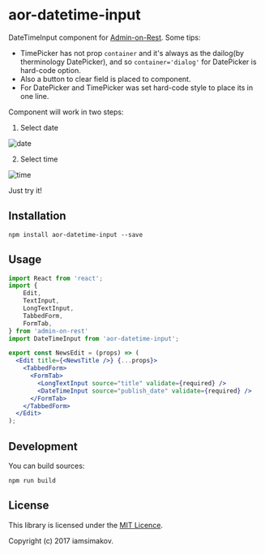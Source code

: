 # aor-datetime-input

DateTimeInput component for [Admin-on-Rest](https://github.com/marmelab/admin-on-rest).
Some tips:
- TimePicker has not prop `container` and it's always as the dailog(by therminology DatePicker), and so `container='dialog'` for DatePicker is hard-code option.
- Also a button to clear field is placed to component.
- For DatePicker and TimePicker was set hard-code style to place its in one line.

Component will work in two steps:
1) Select date

![date](https://user-images.githubusercontent.com/11376039/32560600-1b00aefe-c4bb-11e7-9375-fda8459d627a.jpg)

2) Select time

![time](https://user-images.githubusercontent.com/11376039/32560601-1b1dba8a-c4bb-11e7-958a-25f60c457a31.jpg)

Just try it!

## Installation

```
npm install aor-datetime-input --save
```


## Usage


```jsx
import React from 'react';
import {
    Edit,
    TextInput,
    LongTextInput,
    TabbedForm,
    FormTab,
} from 'admin-on-rest'
import DateTimeInput from 'aor-datetime-input';

export const NewsEdit = (props) => (
  <Edit title={<NewsTitle />} {...props}>
    <TabbedForm>
      <FormTab>
        <LongTextInput source="title" validate={required} />
        <DateTimeInput source="publish_date" validate={required} />
      </FormTab>
    </TabbedForm>
  </Edit>
);

```
## Development

You can build sources:

```
npm run build
```

## License

This library is licensed under the [MIT Licence](https://github.com/iamsimakov/aor-datetime-input/blob/master/LICENSE).

Copyright (c) 2017 iamsimakov.

